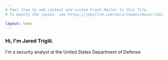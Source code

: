 ```yaml
---
# Feel free to add content and custom Front Matter to this file.
# To modify the layout, see https://jekyllrb.com/docs/themes/#overriding-theme-defaults

layout: home
---
```


### Hi, I'm Jared Trigili.

I'm a security analyst at the United States Department of Defense 